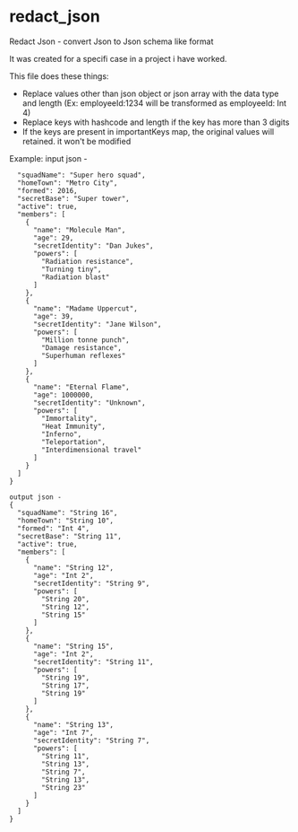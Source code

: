 # redact_json
Redact Json - convert Json to Json schema like format

It was created for a specifi case in a project i have worked.

This file does these things:
* Replace values other than json object or json array with the data type and length (Ex: employeeId:1234 will be transformed as employeeId: Int 4)
* Replace keys with hashcode and length if the key has more than 3 digits
* If the keys are present in importantKeys map, the original values will retained. it won't be modified


Example:
input json - 
```{
  "squadName": "Super hero squad",
  "homeTown": "Metro City",
  "formed": 2016,
  "secretBase": "Super tower",
  "active": true,
  "members": [
    {
      "name": "Molecule Man",
      "age": 29,
      "secretIdentity": "Dan Jukes",
      "powers": [
        "Radiation resistance",
        "Turning tiny",
        "Radiation blast"
      ]
    },
    {
      "name": "Madame Uppercut",
      "age": 39,
      "secretIdentity": "Jane Wilson",
      "powers": [
        "Million tonne punch",
        "Damage resistance",
        "Superhuman reflexes"
      ]
    },
    {
      "name": "Eternal Flame",
      "age": 1000000,
      "secretIdentity": "Unknown",
      "powers": [
        "Immortality",
        "Heat Immunity",
        "Inferno",
        "Teleportation",
        "Interdimensional travel"
      ]
    }
  ]
}

output json - 
{
  "squadName": "String 16",
  "homeTown": "String 10",
  "formed": "Int 4",
  "secretBase": "String 11",
  "active": true,
  "members": [
    {
      "name": "String 12",
      "age": "Int 2",
      "secretIdentity": "String 9",
      "powers": [
        "String 20",
        "String 12",
        "String 15"
      ]
    },
    {
      "name": "String 15",
      "age": "Int 2",
      "secretIdentity": "String 11",
      "powers": [
        "String 19",
        "String 17",
        "String 19"
      ]
    },
    {
      "name": "String 13",
      "age": "Int 7",
      "secretIdentity": "String 7",
      "powers": [
        "String 11",
        "String 13",
        "String 7",
        "String 13",
        "String 23"
      ]
    }
  ]
}
